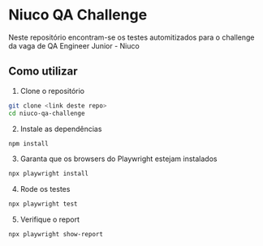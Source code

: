 # Niuco QA Challenge

Neste repositório encontram-se os testes automitizados para o challenge da vaga de QA Engineer Junior - Niuco

## Como utilizar

1. Clone o repositório
```sh
git clone <link deste repo>
cd niuco-qa-challenge
```

2. Instale as dependências
```sh
npm install
```

3. Garanta que os browsers do Playwright estejam instalados
```sh
npx playwright install
```

4. Rode os testes
```sh
npx playwright test
```

5. Verifique o report
```sh
npx playwright show-report
```
